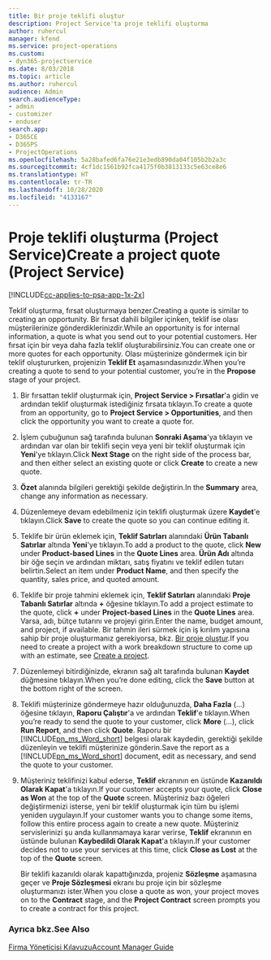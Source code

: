 ```yaml
---
title: Bir proje teklifi oluştur
description: Project Service'ta proje teklifi oluşturma
author: ruhercul
manager: kfend
ms.service: project-operations
ms.custom:
- dyn365-projectservice
ms.date: 8/03/2018
ms.topic: article
ms.author: ruhercul
audience: Admin
search.audienceType:
- admin
- customizer
- enduser
search.app:
- D365CE
- D365PS
- ProjectOperations
ms.openlocfilehash: 5a28bafed6fa76e21e3edb890da04f105b2b2a3c
ms.sourcegitcommit: 4cf1dc1561b92fca4175f0b3813133c5e63ce8e6
ms.translationtype: HT
ms.contentlocale: tr-TR
ms.lasthandoff: 10/28/2020
ms.locfileid: "4133167"
---
```

# <a name="create-a-project-quote-project-service"></a><span data-ttu-id="bfe78-103">Proje teklifi oluşturma (Project Service)</span><span class="sxs-lookup"><span data-stu-id="bfe78-103">Create a project quote (Project Service)</span></span>

[!INCLUDE[cc-applies-to-psa-app-1x-2x](../includes/cc-applies-to-psa-app-1x-2x.md)]

<span data-ttu-id="bfe78-104">Teklif oluşturma, fırsat oluşturmaya benzer.</span><span class="sxs-lookup"><span data-stu-id="bfe78-104">Creating a quote is similar to creating an opportunity.</span></span> <span data-ttu-id="bfe78-105">Bir fırsat dahili bilgiler içinken, teklif ise olası müşterilerinize gönderdiklerinizdir.</span><span class="sxs-lookup"><span data-stu-id="bfe78-105">While an opportunity is for internal information, a quote is what you send out to your potential customers.</span></span> <span data-ttu-id="bfe78-106">Her fırsat için bir veya daha fazla teklif oluşturabilirsiniz.</span><span class="sxs-lookup"><span data-stu-id="bfe78-106">You can create one or more quotes for each opportunity.</span></span> <span data-ttu-id="bfe78-107">Olası müşterinize göndermek için bir teklif oluştururken, projenizin **Teklif Et** aşamasındasınızdır.</span><span class="sxs-lookup"><span data-stu-id="bfe78-107">When you’re creating a quote to send to your potential customer, you’re in the **Propose** stage of your project.</span></span>  
  
1. <span data-ttu-id="bfe78-108">Bir fırsattan teklif oluşturmak için, **Project Service > Fırsatlar**'a gidin ve ardından teklif oluşturmak istediğiniz fırsata tıklayın.</span><span class="sxs-lookup"><span data-stu-id="bfe78-108">To create a quote from an opportunity, go to **Project Service > Opportunities**, and then click the opportunity you want to create a quote for.</span></span>  
  
2. <span data-ttu-id="bfe78-109">İşlem çubuğunun sağ tarafında bulunan **Sonraki Aşama**'ya tıklayın ve ardından var olan bir teklifi seçin veya yeni bir teklif oluşturmak için **Yeni**'ye tıklayın.</span><span class="sxs-lookup"><span data-stu-id="bfe78-109">Click **Next Stage** on the right side of the process bar, and then either select an existing quote or click **Create** to create a new quote.</span></span>  
  
3. <span data-ttu-id="bfe78-110">**Özet** alanında bilgileri gerektiği şekilde değiştirin.</span><span class="sxs-lookup"><span data-stu-id="bfe78-110">In the **Summary** area, change any information as necessary.</span></span>  
  
4. <span data-ttu-id="bfe78-111">Düzenlemeye devam edebilmeniz için teklifi oluşturmak üzere **Kaydet**'e tıklayın.</span><span class="sxs-lookup"><span data-stu-id="bfe78-111">Click **Save** to create the quote so you can continue editing it.</span></span>  
  
5. <span data-ttu-id="bfe78-112">Teklife bir ürün eklemek için, **Teklif Satırları** alanındaki **Ürün Tabanlı Satırlar** altında **Yeni**'ye tıklayın.</span><span class="sxs-lookup"><span data-stu-id="bfe78-112">To add a product to the quote, click **New** under **Product-based Lines** in the **Quote Lines** area.</span></span> <span data-ttu-id="bfe78-113">**Ürün Adı** altında bir öğe seçin ve ardından miktarı, satış fiyatını ve teklif edilen tutarı belirtin.</span><span class="sxs-lookup"><span data-stu-id="bfe78-113">Select an item under **Product Name**, and then specify the quantity, sales price, and quoted amount.</span></span>  
  
6. <span data-ttu-id="bfe78-114">Teklife bir proje tahmini eklemek için, **Teklif Satırları** alanındaki **Proje Tabanlı Satırlar** altında **+** öğesine tıklayın.</span><span class="sxs-lookup"><span data-stu-id="bfe78-114">To add a project estimate to the quote, click **+** under **Project-based Lines** in the **Quote Lines** area.</span></span> <span data-ttu-id="bfe78-115">Varsa, adı, bütçe tutarını ve projeyi girin.</span><span class="sxs-lookup"><span data-stu-id="bfe78-115">Enter the name, budget amount, and project, if available.</span></span> <span data-ttu-id="bfe78-116">Bir tahmin ileri sürmek için iş kırılım yapısına sahip bir proje oluşturmanız gerekiyorsa, bkz. [Bir proje oluştur](../psa/create-project.md).</span><span class="sxs-lookup"><span data-stu-id="bfe78-116">If you need to create a project with a work breakdown structure to come up with an estimate, see [Create a project](../psa/create-project.md).</span></span>  
  
7. <span data-ttu-id="bfe78-117">Düzenlemeyi bitirdiğinizde, ekranın sağ alt tarafında bulunan **Kaydet** düğmesine tıklayın.</span><span class="sxs-lookup"><span data-stu-id="bfe78-117">When you’re done editing, click the **Save** button at the bottom right of the screen.</span></span>  
  
8. <span data-ttu-id="bfe78-118">Teklifi müşterinize göndermeye hazır olduğunuzda, **Daha Fazla** (…) öğesine tıklayın, **Raporu Çalıştır**'a ve ardından **Teklif**'e tıklayın.</span><span class="sxs-lookup"><span data-stu-id="bfe78-118">When you’re ready to send the quote to your customer, click **More** (…), click **Run Report**, and then click **Quote**.</span></span> <span data-ttu-id="bfe78-119">Raporu bir [!INCLUDE[pn_ms_Word_short](../includes/pn-ms-word-short.md)] belgesi olarak kaydedin, gerektiği şekilde düzenleyin ve teklifi müşterinize gönderin.</span><span class="sxs-lookup"><span data-stu-id="bfe78-119">Save the report as a [!INCLUDE[pn_ms_Word_short](../includes/pn-ms-word-short.md)] document, edit as necessary, and send the quote to your customer.</span></span>  
  
9. <span data-ttu-id="bfe78-120">Müşteriniz teklifinizi kabul ederse, **Teklif** ekranının en üstünde **Kazanıldı Olarak Kapat**'a tıklayın.</span><span class="sxs-lookup"><span data-stu-id="bfe78-120">If your customer accepts your quote, click **Close as Won** at the top of the **Quote** screen.</span></span> <span data-ttu-id="bfe78-121">Müşteriniz bazı öğeleri değiştirmenizi isterse, yeni bir teklif oluşturmak için tüm bu işlemi yeniden uygulayın.</span><span class="sxs-lookup"><span data-stu-id="bfe78-121">If your customer wants you to change some items, follow this entire process again to create a new quote.</span></span> <span data-ttu-id="bfe78-122">Müşteriniz servislerinizi şu anda kullanmamaya karar verirse, **Teklif** ekranının en üstünde bulunan **Kaybedildi Olarak Kapat**'a tıklayın.</span><span class="sxs-lookup"><span data-stu-id="bfe78-122">If your customer decides not to use your services at this time, click **Close as Lost** at the top of the **Quote** screen.</span></span>  
  
   <span data-ttu-id="bfe78-123">Bir teklifi kazanıldı olarak kapattığınızda, projeniz **Sözleşme** aşamasına geçer ve **Proje Sözleşmesi** ekranı bu proje için bir sözleşme oluşturmanızı ister.</span><span class="sxs-lookup"><span data-stu-id="bfe78-123">When you close a quote as won, your project moves on to the **Contract** stage, and the **Project Contract** screen prompts you to create a contract for this project.</span></span>  
  
### <a name="see-also"></a><span data-ttu-id="bfe78-124">Ayrıca bkz.</span><span class="sxs-lookup"><span data-stu-id="bfe78-124">See Also</span></span>  
 [<span data-ttu-id="bfe78-125">Firma Yöneticisi Kılavuzu</span><span class="sxs-lookup"><span data-stu-id="bfe78-125">Account Manager Guide</span></span>](../psa/account-manager-guide.md)
